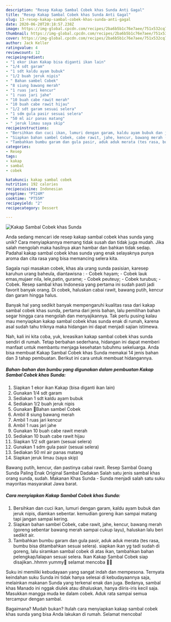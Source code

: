 ```yaml
---
description: "Resep Kakap Sambal Cobek khas Sunda Anti Gagal"
title: "Resep Kakap Sambal Cobek khas Sunda Anti Gagal"
slug: 13-resep-kakap-sambal-cobek-khas-sunda-anti-gagal
date: 2020-06-20T20:18:57.238Z
image: https://img-global.cpcdn.com/recipes/2ba6b5b1c76e7aee/751x532cq70/kakap-sambal-cobek-khas-sunda-foto-resep-utama.jpg
thumbnail: https://img-global.cpcdn.com/recipes/2ba6b5b1c76e7aee/751x532cq70/kakap-sambal-cobek-khas-sunda-foto-resep-utama.jpg
cover: https://img-global.cpcdn.com/recipes/2ba6b5b1c76e7aee/751x532cq70/kakap-sambal-cobek-khas-sunda-foto-resep-utama.jpg
author: Jack Keller
ratingvalue: 4
reviewcount: 12
recipeingredient:
- "1 ekor ikan Kakap bisa diganti ikan lain"
- "1/4 sdt garam"
- "1 sdt kaldu ayam bubuk"
- "1/2 buah jeruk nipis"
- " Bahan sambel Cobek"
- "8 siung bawang merah"
- "1 ruas jari kencur"
- "1 ruas jari jahe"
- "10 buah cabe rawit merah"
- "10 buah cabe rawit hijau"
- "1/2 sdt garam sesuai selera"
- "1 sdm gula pasir sesuai selera"
- "50 ml air panas matang"
- " jeruk limau saya skip"
recipeinstructions:
- "Bersihkan dan cuci ikan, lumuri dengan garam, kaldu ayam bubuk dan jeruk nipis, diamkan sebentar. kemudian goreng ikan sampai matang tapi jangan sampai kering."
- "Siapkan bahan sambel Cobek, cabe rawit, jahe, kencur, bawang merah (goreng sebentar bawang merah sampai cukup layu), haluskan lalu beri sedikit air."
- "Tambahkan bumbu garam dan gula pasir, aduk aduk merata (tes rasa, bumbu bisa ditambahkan sesuai selera). siapkan ikan yg tadi sudah di goreng, lalu siramkan sambal cobek di atas ikan, tambahkan bahan pelengkap/lalapan sesuai selera. Ikan Kakap Sambal Cobek siap disajikan..hhmm yummy🤤 selamat mencoba 🤗😘"
categories:
- Resep
tags:
- kakap
- sambal
- cobek

katakunci: kakap sambal cobek 
nutrition: 192 calories
recipecuisine: Indonesian
preptime: "PT24M"
cooktime: "PT55M"
recipeyield: "2"
recipecategory: Dessert

---
```



![Kakap Sambal Cobek khas Sunda](https://img-global.cpcdn.com/recipes/2ba6b5b1c76e7aee/751x532cq70/kakap-sambal-cobek-khas-sunda-foto-resep-utama.jpg)

Anda sedang mencari ide resep kakap sambal cobek khas sunda yang unik? Cara menyiapkannya memang tidak susah dan tidak juga mudah. Jika salah mengolah maka hasilnya akan hambar dan bahkan tidak sedap. Padahal kakap sambal cobek khas sunda yang enak selayaknya punya aroma dan cita rasa yang bisa memancing selera kita.

Sagala rupi masakan cobek, khas ala urang sunda pasisian, karesep karuhun urang baheula, diantawisna : - Cobek hayam; - Cobek lauk emas,mujaer nila, lele,patin, gurame; - Cobek peuteuy; - Cobek turubus; - Cobek. Resep sambal khas Indonesia yang pertama ini sudah pasti jadi favorit banyak orang. Di cobek, haluskan cabai rawit, bawang putih, kencur dan garam hingga halus.

Banyak hal yang sedikit banyak mempengaruhi kualitas rasa dari kakap sambal cobek khas sunda, pertama dari jenis bahan, lalu pemilihan bahan segar hingga cara mengolah dan menyajikannya. Tak perlu pusing kalau mau menyiapkan kakap sambal cobek khas sunda enak di rumah, karena asal sudah tahu triknya maka hidangan ini dapat menjadi sajian istimewa.


Nah, kali ini kita coba, yuk, kreasikan kakap sambal cobek khas sunda sendiri di rumah. Tetap berbahan sederhana, hidangan ini dapat memberi manfaat untuk membantu menjaga kesehatan tubuhmu sekeluarga. Anda bisa membuat Kakap Sambal Cobek khas Sunda memakai 14 jenis bahan dan 3 tahap pembuatan. Berikut ini cara untuk membuat hidangannya.

<!--inarticleads1-->

##### Bahan-bahan dan bumbu yang digunakan dalam pembuatan Kakap Sambal Cobek khas Sunda:

1. Siapkan 1 ekor ikan Kakap (bisa diganti ikan lain)
1. Gunakan 1/4 sdt garam
1. Sediakan 1 sdt kaldu ayam bubuk
1. Sediakan 1/2 buah jeruk nipis
1. Gunakan  🍄Bahan sambel Cobek
1. Ambil 8 siung bawang merah
1. Ambil 1 ruas jari kencur
1. Ambil 1 ruas jari jahe
1. Gunakan 10 buah cabe rawit merah
1. Sediakan 10 buah cabe rawit hijau
1. Siapkan 1/2 sdt garam (sesuai selera)
1. Gunakan 1 sdm gula pasir (sesuai selera)
1. Sediakan 50 ml air panas matang
1. Siapkan  jeruk limau (saya skip)


Bawang putih, kencur, dan pastinya cabai rawit. Resep Sambal Goang Sunda Paling Enak Original Sambal Dadakan Salah satu jenis sambal khas orang sunda, sudah. Makanan Khas Sunda - Sunda menjadi salah satu suku mayoritas masyarakat Jawa barat. 

<!--inarticleads2-->

##### Cara menyiapkan Kakap Sambal Cobek khas Sunda:

1. Bersihkan dan cuci ikan, lumuri dengan garam, kaldu ayam bubuk dan jeruk nipis, diamkan sebentar. kemudian goreng ikan sampai matang tapi jangan sampai kering.
1. Siapkan bahan sambel Cobek, cabe rawit, jahe, kencur, bawang merah (goreng sebentar bawang merah sampai cukup layu), haluskan lalu beri sedikit air.
1. Tambahkan bumbu garam dan gula pasir, aduk aduk merata (tes rasa, bumbu bisa ditambahkan sesuai selera). siapkan ikan yg tadi sudah di goreng, lalu siramkan sambal cobek di atas ikan, tambahkan bahan pelengkap/lalapan sesuai selera. Ikan Kakap Sambal Cobek siap disajikan..hhmm yummy🤤 selamat mencoba 🤗😘


Suku ini memiliki kebudayaan yang sangat indah dan mempesona. Ternyata keindahan suku Sunda ini tidak hanya selesai di kebudayaannya saja, melainkan makanan Sunda yang terkenal enak dan juga. Bedanya, sambal khas Manado ini nggak diulek atau dihaluskan, hanya diiris-iris kecil saja. Masukkan mangga muda ke dalam cobek. Aduk rata sampai semua tercampur dengan sambal. 

Bagaimana? Mudah bukan? Itulah cara menyiapkan kakap sambal cobek khas sunda yang bisa Anda lakukan di rumah. Selamat mencoba!
